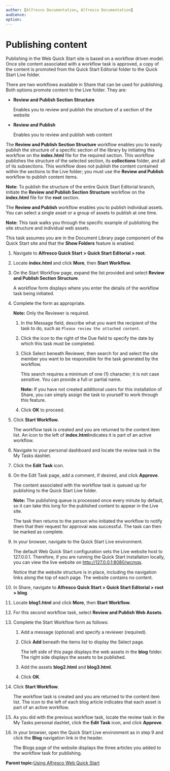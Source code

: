 ```yaml
---
author: [Alfresco Documentation, Alfresco Documentation]
audience: 
option: 
---
```


# Publishing content

Publishing in the Web Quick Start site is based on a workflow driven model. Once site content associated with a workflow task is approved, a copy of the content is promoted from the Quick Start Editorial folder to the Quick Start Live folder.

There are two workflows available in Share that can be used for publishing. Both options promote content to the Live folder. They are:

-   **Review and Publish Section Structure**

    Enables you to review and publish the structure of a section of the website

-   **Review and Publish**

    Enables you to review and publish web content


The **Review and Publish Section Structure** workflow enables you to easily publish the structure of a specific section of the library by initiating this workflow on the **index.html** file for the required section. This workflow publishes the structure of the selected section, its **collections** folder, and all of its subsections. This workflow does not publish the content contained within the sections to the Live folder; you must use the **Review and Publish** workflow to publish content items.

**Note:** To publish the structure of the entire Quick Start Editorial branch, initiate the **Review and Publish Section Structure** workflow on the **index.html** file for the **root** section.

The **Review and Publish** workflow enables you to publish individual assets. You can select a single asset or a group of assets to publish at one time.

**Note:** This task walks you through the specific example of publishing the site structure and individual web assets.

This task assumes you are in the Document Library page component of the Quick Start site and that the **Show Folders** feature is enabled.

1.  Navigate to **Alfresco Quick Start \> Quick Start Editorial \> root**.

2.  Locate **index.html** and click **More**, then **Start Workflow**.

3.  On the Start Workflow page, expand the list provided and select **Review and Publish Section Structure**.

    A workflow form displays where you enter the details of the workflow task being initiated.

4.  Complete the form as appropriate.

    **Note:** Only the Reviewer is required.

    1.  In the Message field, describe what you want the recipient of the task to do, such as `Please review the attached content`.

    2.  Click the icon to the right of the Due field to specify the date by which this task must be completed.

    3.  Click Select beneath Reviewer, then search for and select the site member you want to be responsible for the task generated by the workflow.

        This search requires a minimum of one \(1\) character; it is not case sensitive. You can provide a full or partial name.

        **Note:** If you have not created additional users for this installation of Share, you can simply assign the task to yourself to work through this feature.

    4.  Click **OK** to proceed.

5.  Click **Start Workflow**.

    The workflow task is created and you are returned to the content item list. An icon to the left of **index.html**indicates it is part of an active workflow.

6.  Navigate to your personal dashboard and locate the review task in the My Tasks dashlet.

7.  Click the **Edit Task** icon.

8.  On the Edit Task page, add a comment, if desired, and click **Approve**.

    The content associated with the workflow task is queued up for publishing to the Quick Start Live folder.

    **Note:** The publishing queue is processed once every minute by default, so it can take this long for the published content to appear in the Live site.

    The task then returns to the person who initiated the workflow to notify them that their request for approval was successful. The task can then be marked as complete.

9.  In your browser, navigate to the Quick Start Live environment.

    The default Web Quick Start configuration sets the Live website host to 127.0.0.1. Therefore, if you are running the Quick Start installation locally, you can view the live website on http://127.0.0.1:8080/wcmqs.

    Notice that the website structure is in place, including the navigation links along the top of each page. The website contains no content.

10. In Share, navigate to **Alfresco Quick Start \> Quick Start Editorial \> root \> blog**.

11. Locate **blog1.html** and click **More**, then **Start Workflow**.

12. For this second workflow task, select **Review and Publish Web Assets**.

13. Complete the Start Workflow form as follows:

    1.  Add a message \(optional\) and specify a reviewer \(required\).

    2.  Click **Add** beneath the items list to display the Select page.

        The left side of this page displays the web assets in the **blog** folder. The right side displays the assets to be published.

    3.  Add the assets **blog2.html** and **blog3.html**.

    4.  Click **OK**.

14. Click **Start Workflow**.

    The workflow task is created and you are returned to the content item list. The icon to the left of each blog article indicates that each asset is part of an active workflow.

15. As you did with the previous workflow task, locate the review task in the My Tasks personal dashlet, click the **Edit Task** icon, and click **Approve**.

16. In your browser, open the Quick Start Live environment as in step 9 and click the **Blog** navigation link in the header.

    The Blogs page of the website displays the three articles you added to the workflow task for publishing.


**Parent topic:**[Using Alfresco Web Quick Start](../concepts/qs-intro.md)

